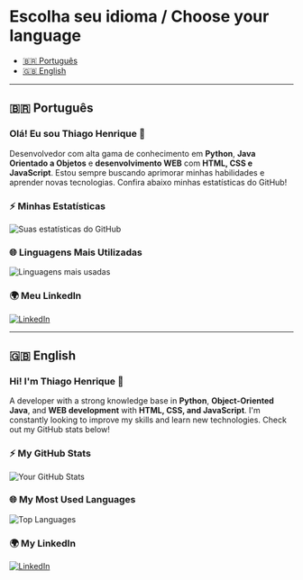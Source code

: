 # Escolha seu idioma / Choose your language

- [🇧🇷 Português](#português)
- [🇬🇧 English](#english)

---

## 🇧🇷 Português

### Olá! Eu sou Thiago Henrique 👋

Desenvolvedor com alta gama de conhecimento em **Python**, **Java Orientado a Objetos** e **desenvolvimento WEB** com **HTML, CSS e JavaScript**. Estou sempre buscando aprimorar minhas habilidades e aprender novas tecnologias. Confira abaixo minhas estatísticas do GitHub!

### ⚡ Minhas Estatísticas
![Suas estatísticas do GitHub](https://github-readme-stats.vercel.app/api?username=Thiagoszaa&show_icons=true&theme=purble)

### 🌐 Linguagens Mais Utilizadas
![Linguagens mais usadas](https://github-readme-stats.vercel.app/api/top-langs/?username=Thiagoszaa&layout=compact&theme=purble)

### 🌍 Meu LinkedIn
[![LinkedIn](https://img.shields.io/badge/LinkedIn-0077B5?style=for-the-badge&logo=linkedin&logoColor=white)](https://www.linkedin.com/in/thiago-henrique-soares-de-souza-586629262/)

---

## 🇬🇧 English

### Hi! I'm Thiago Henrique 👋

A developer with a strong knowledge base in **Python**, **Object-Oriented Java**, and **WEB development** with **HTML, CSS, and JavaScript**. I'm constantly looking to improve my skills and learn new technologies. Check out my GitHub stats below!

### ⚡ My GitHub Stats
![Your GitHub Stats](https://github-readme-stats.vercel.app/api?username=Thiagoszaa&show_icons=true&theme=purble)

### 🌐 My Most Used Languages
![Top Languages](https://github-readme-stats.vercel.app/api/top-langs/?username=Thiagoszaa&layout=compact&theme=purble)

### 🌍 My LinkedIn
[![LinkedIn](https://img.shields.io/badge/LinkedIn-0077B5?style=for-the-badge&logo=linkedin&logoColor=white)](https://www.linkedin.com/in/thiago-henrique-soares-de-souza-586629262/)
